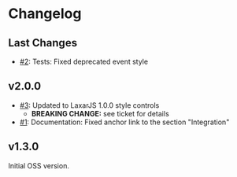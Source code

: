 # Changelog

## Last Changes

- [#2](https://github.com/LaxarJS/ax-command-bar-widget/issues/2): Tests: Fixed deprecated event style


## v2.0.0

- [#3](https://github.com/LaxarJS/ax-command-bar-widget/issues/3): Updated to LaxarJS 1.0.0 style controls
    + **BREAKING CHANGE:** see ticket for details
- [#1](https://github.com/LaxarJS/ax-command-bar-widget/issues/1): Documentation: Fixed anchor link to the section "Integration"


## v1.3.0

Initial OSS version.
